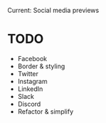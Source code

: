 Current: Social media previews

# TODO

- Facebook
- Border & styling
- Twitter
- Instagram
- LinkedIn
- Slack
- Discord
- Refactor & simplify
